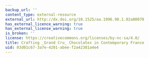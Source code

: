 ```yaml
---
backup_url: ''
content_type: external-resource
external_url: http://dx.doi.org/10.1525/aa.1996.98.1.02a00070
has_external_licence_warning: true
has_external_license_warning: true
is_broken: ''
license: https://creativecommons.org/licenses/by-nc-sa/4.0/
title: Crafting _Grand Cru_ Chocolates in Contemporary France
uid: 03d01c67-3a7e-4201-abee-f2a42381a4e4
---
```

